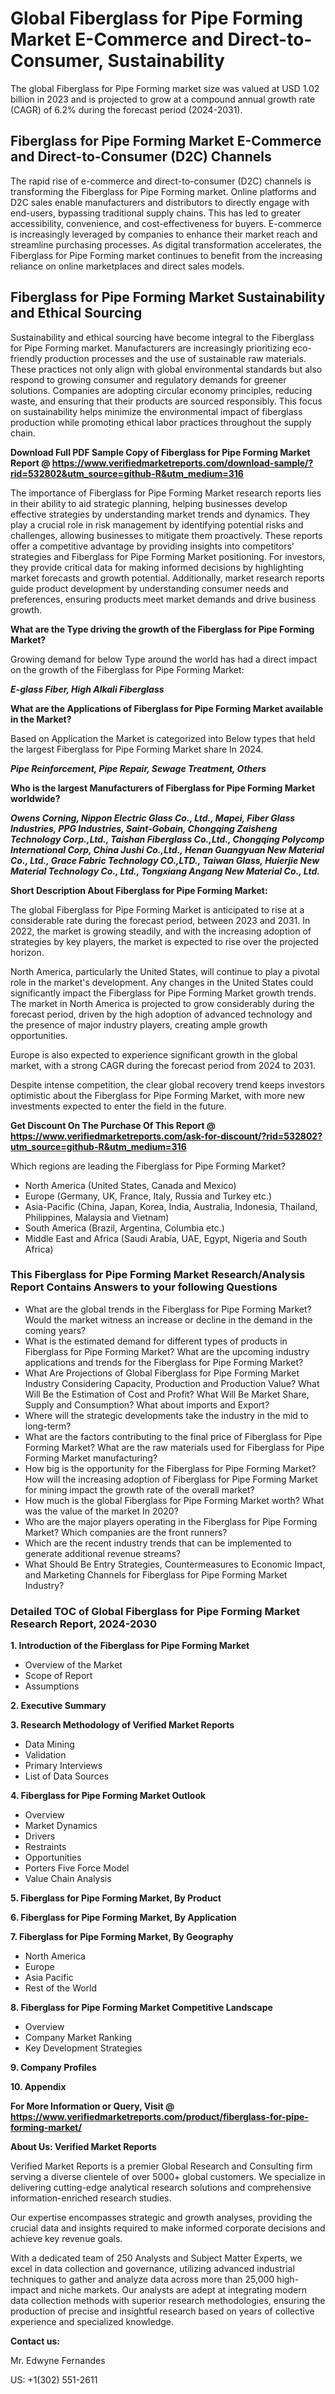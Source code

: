 <h1>Global Fiberglass for Pipe Forming Market E-Commerce and Direct-to-Consumer, Sustainability</h1><p class=""><p>The global Fiberglass for Pipe Forming market size was valued at USD 1.02 billion in 2023 and is projected to grow at a compound annual growth rate (CAGR) of 6.2% during the forecast period (2024-2031).</p> <h2>Fiberglass for Pipe Forming Market E-Commerce and Direct-to-Consumer (D2C) Channels</h2> <p>The rapid rise of e-commerce and direct-to-consumer (D2C) channels is transforming the Fiberglass for Pipe Forming market. Online platforms and D2C sales enable manufacturers and distributors to directly engage with end-users, bypassing traditional supply chains. This has led to greater accessibility, convenience, and cost-effectiveness for buyers. E-commerce is increasingly leveraged by companies to enhance their market reach and streamline purchasing processes. As digital transformation accelerates, the Fiberglass for Pipe Forming market continues to benefit from the increasing reliance on online marketplaces and direct sales models.</p> <h2>Fiberglass for Pipe Forming Market Sustainability and Ethical Sourcing</h2> <p>Sustainability and ethical sourcing have become integral to the Fiberglass for Pipe Forming market. Manufacturers are increasingly prioritizing eco-friendly production processes and the use of sustainable raw materials. These practices not only align with global environmental standards but also respond to growing consumer and regulatory demands for greener solutions. Companies are adopting circular economy principles, reducing waste, and ensuring that their products are sourced responsibly. This focus on sustainability helps minimize the environmental impact of fiberglass production while promoting ethical labor practices throughout the supply chain.</p> </p><p class=""><strong>Download Full PDF Sample Copy of Fiberglass for Pipe Forming Market Report @ <a href="https://www.verifiedmarketreports.com/download-sample/?rid=532802&utm_source=github-R&utm_medium=316" target="_blank">https://www.verifiedmarketreports.com/download-sample/?rid=532802&utm_source=github-R&utm_medium=316</a></strong></p><p>The importance of&nbsp;Fiberglass for Pipe Forming Market research reports lies in their ability to aid strategic planning, helping businesses develop effective strategies by understanding market trends and dynamics. They play a crucial role in risk management by identifying potential risks and challenges, allowing businesses to mitigate them proactively. These reports offer a competitive advantage by providing insights into competitors' strategies and Fiberglass for Pipe Forming Market positioning. For investors, they provide critical data for making informed decisions by highlighting market forecasts and growth potential. Additionally, market research reports guide product development by understanding consumer needs and preferences, ensuring products meet market demands and drive business growth.</p><p><strong>What are the&nbsp;Type driving the growth of the Fiberglass for Pipe Forming Market?</strong></p><p id="" class="">Growing demand for below Type around the world has had a direct impact on the growth of the Fiberglass for Pipe Forming Market:</p><p class=""><em><strong>E-glass Fiber, High Alkali Fiberglass</strong></em></p><p class=""><strong>What are the&nbsp;Applications&nbsp;of Fiberglass for Pipe Forming Market available in the Market?</strong></p><p id="" class="">Based on Application the Market is categorized into Below types that held the largest Fiberglass for Pipe Forming Market share In 2024.</p><p class=""><em><strong>Pipe Reinforcement, Pipe Repair, Sewage Treatment, Others</strong></em></p><p class=""><strong>Who is the largest Manufacturers of Fiberglass for Pipe Forming Market worldwide?</strong></p><p><em><strong>Owens Corning, Nippon Electric Glass Co., Ltd., Mapei, Fiber Glass Industries, PPG Industries, Saint-Gobain, Chongqing Zaisheng Technology Corp.,Ltd., Taishan Fiberglass Co.,Ltd., Chongqing Polycomp International Corp, China Jushi Co.,Ltd., Henan Guangyuan New Material Co., Ltd., Grace Fabric Technology CO.,LTD., Taiwan Glass, Huierjie New Material Technology Co., Ltd., Tongxiang Angang New Material Co., Ltd.</strong></em></p><p id="" class=""><strong>Short Description About Fiberglass for Pipe Forming Market:</strong></p><p>The global Fiberglass for Pipe Forming Market is anticipated to rise at a considerable rate during the forecast period, between 2023 and 2031. In 2022, the market is growing steadily, and with the increasing adoption of strategies by key players, the market is expected to rise over the projected horizon.</p><p>North America, particularly the United States, will continue to play a pivotal role in the market's development. Any changes in the United States could significantly impact the Fiberglass for Pipe Forming Market growth trends. The market in North America is projected to grow considerably during the forecast period, driven by the high adoption of advanced technology and the presence of major industry players, creating ample growth opportunities.</p><p>Europe is also expected to experience significant growth in the global market, with a strong CAGR during the forecast period from 2024 to 2031.</p><p>Despite intense competition, the clear global recovery trend keeps investors optimistic about the Fiberglass for Pipe Forming Market, with more new investments expected to enter the field in the future.</p><p id="" class=""><strong>Get Discount On The Purchase Of This Report @ <a href="https://www.verifiedmarketreports.com/ask-for-discount/?rid=532802?utm_source=github-R&utm_medium=316" target="_blank">https://www.verifiedmarketreports.com/ask-for-discount/?rid=532802?utm_source=github-R&utm_medium=316</a></strong></p><p class="">Which regions are leading the Fiberglass for Pipe Forming Market?</p><ul><li>North America (United States, Canada and Mexico)</li><li>Europe (Germany, UK, France, Italy, Russia and Turkey etc.)</li><li>Asia-Pacific (China, Japan, Korea, India, Australia, Indonesia, Thailand, Philippines, Malaysia and Vietnam)</li><li>South America (Brazil, Argentina, Columbia etc.)</li><li>Middle East and Africa (Saudi Arabia, UAE, Egypt, Nigeria and South Africa)</li></ul><h3 id="" class="">This Fiberglass for Pipe Forming Market Research/Analysis Report Contains Answers to your following Questions</h3><ul><li>What are the global trends in the Fiberglass for Pipe Forming Market? Would the market witness an increase or decline in the demand in the coming years?</li><li>What is the estimated demand for different types of products in Fiberglass for Pipe Forming Market? What are the upcoming industry applications and trends for the Fiberglass for Pipe Forming Market?</li><li>What Are Projections of Global Fiberglass for Pipe Forming Market Industry Considering Capacity, Production and Production Value? What Will Be the Estimation of Cost and Profit? What Will Be Market Share, Supply and Consumption? What about imports and Export?</li><li>Where will the strategic developments take the industry in the mid to long-term?</li><li>What are the factors contributing to the final price of Fiberglass for Pipe Forming Market? What are the raw materials used for Fiberglass for Pipe Forming Market manufacturing?</li><li>How big is the opportunity for the Fiberglass for Pipe Forming Market? How will the increasing adoption of Fiberglass for Pipe Forming Market for mining impact the growth rate of the overall market?</li><li>How much is the global Fiberglass for Pipe Forming Market worth? What was the value of the market In 2020?</li><li>Who are the major players operating in the Fiberglass for Pipe Forming Market? Which companies are the front runners?</li><li>Which are the recent industry trends that can be implemented to generate additional revenue streams?</li><li>What Should Be Entry Strategies, Countermeasures to Economic Impact, and Marketing Channels for Fiberglass for Pipe Forming Market Industry?</li></ul><h3 id="" class="">Detailed TOC of Global Fiberglass for Pipe Forming Market Research Report, 2024-2030</h3><p id="" class=""><strong>1. Introduction of the Fiberglass for Pipe Forming Market</strong></p><ul><li>Overview of the Market</li><li>Scope of Report</li><li>Assumptions</li></ul><p id="" class=""><strong>2. Executive Summary</strong></p><p id="" class=""><strong>3. Research Methodology of Verified Market Reports</strong></p><ul><li>Data Mining</li><li>Validation</li><li>Primary Interviews</li><li>List of Data Sources</li></ul><p id="" class=""><strong>4. Fiberglass for Pipe Forming Market Outlook</strong></p><ul><li>Overview</li><li>Market Dynamics</li><li>Drivers</li><li>Restraints</li><li>Opportunities</li><li>Porters Five Force Model</li><li>Value Chain Analysis</li></ul><p id="" class=""><strong>5. Fiberglass for Pipe Forming Market, By Product</strong></p><p id="" class=""><strong>6. Fiberglass for Pipe Forming Market, By Application</strong></p><p id="" class=""><strong>7. Fiberglass for Pipe Forming Market, By Geography</strong></p><ul><li>North America</li><li>Europe</li><li>Asia Pacific</li><li>Rest of the World</li></ul><p id="" class=""><strong>8. Fiberglass for Pipe Forming Market Competitive Landscape</strong></p><ul><li>Overview</li><li>Company Market Ranking</li><li>Key Development Strategies</li></ul><p id="" class=""><strong>9. Company Profiles</strong></p><p id="" class=""><strong>10. Appendix</strong></p><p id="" class=""><strong>For More Information or Query, Visit @ <a href="https://www.verifiedmarketreports.com/product/fiberglass-for-pipe-forming-market/" target="_blank">https://www.verifiedmarketreports.com/product/fiberglass-for-pipe-forming-market/</a></strong></p><p id="" class=""><strong>About Us: Verified Market Reports</strong></p><p id="" class="">Verified Market Reports is a premier Global Research and Consulting firm serving a diverse clientele of over 5000+ global customers. We specialize in delivering cutting-edge analytical research solutions and comprehensive information-enriched research studies.</p><p id="" class="">Our expertise encompasses strategic and growth analyses, providing the crucial data and insights required to make informed corporate decisions and achieve key revenue goals.</p><p id="" class="">With a dedicated team of 250 Analysts and Subject Matter Experts, we excel in data collection and governance, utilizing advanced industrial techniques to gather and analyze data across more than 25,000 high-impact and niche markets. Our analysts are adept at integrating modern data collection methods with superior research methodologies, ensuring the production of precise and insightful research based on years of collective experience and specialized knowledge.</p><p id="" class=""><strong>Contact us:</strong></p><p id="" class="">Mr. Edwyne Fernandes</p><p id="" class="">US: +1(302) 551-2611</p>